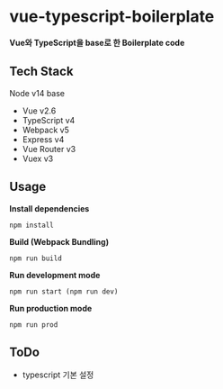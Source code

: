# vue-typescript-boilerplate
**Vue와 TypeScript을 base로 한 Boilerplate code**

## Tech Stack
Node v14 base

- Vue v2.6
- TypeScript v4
- Webpack v5
- Express v4
- Vue Router v3
- Vuex v3

## Usage
**Install dependencies**
```
npm install
```

**Build (Webpack Bundling)**
```
npm run build
```

**Run development mode**
```
npm run start (npm run dev)
```

**Run production mode**
```
npm run prod
```

## ToDo
- typescript 기본 설정